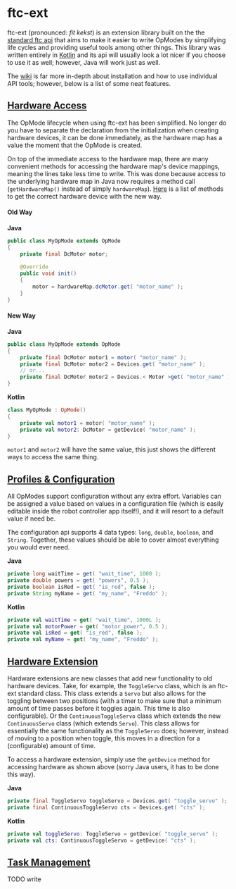 # ftc-ext

ftc-ext (pronounced: *fit kekst*) is an extension library built on the the
[standard ftc api](https://github.com/ftctechnh/ftc_app) that aims to make it easier to write OpModes by
simplifying life cycles and providing useful tools among other things.
This library was written entirely in [Kotlin](https://kotlinlang.org/) and its api will usually look a lot
nicer if you choose to use it as well; however, Java will work just as well.

The [wiki](https://github.com/addonovan/ftc-ext/wiki) is far more in-depth about installation and how to 
use individual API tools; however, below is a list of some neat features.

## [Hardware Access](https://github.com/addonovan/ftc-ext/wiki/Hardware%20Access)

The OpMode lifecycle when using ftc-ext has been simplified. No longer do you have to separate the declaration
from the initialization when creating hardware devices, it can be done immediately, as the hardware map has a
value the moment that the OpMode is created.

On top of the immediate access to the hardware map, there are many convenient methods for accessing the hardware
map's device mappings, meaning the lines take less time to write. This was done because access to the underlying
hardware map in Java now requires a method call (`getHardwareMap()` instead of simply `hardwareMap`).
[Here](https://github.com/addonovan/ftc-ext/wiki/Hardware-Access:-Standard-Methods) is a list of methods to get
the correct hardware device with the new way.

#### Old Way
**Java**
```java
public class MyOpMode extends OpMode
{
    private final DcMotor motor;
    
    @Override
    public void init()
    {
        motor = hardwareMap.dcMotor.get( "motor_name" );
    }
}
```

#### New Way
**Java**
```java
public class MyOpMode extends OpMode
{
    private final DcMotor motor1 = motor( "motor_name" );
    private final DcMotor motor2 = Devices.get( "motor_name" );
    // or...
    private final DcMotor motor2 = Devices.< Motor >get( "motor_name" ); // useful for chaining calls
}
```
**Kotlin**
```kotlin
class MyOpMode : OpMode()
{
    private val motor1 = motor( "motor_name" );
    private val motor2: DcMotor = getDevice( "motor_name" );
}
```
`motor1` and `motor2` will have the same value, this just shows the different ways to access the same thing.  

## [Profiles & Configuration](https://github.com/addonovan/ftc-ext/wiki/Profiles%20&%20Configuration)

All OpModes support configuration without any extra effort. Variables can be assigned a value based on values in
a configuration file (which is easily editable inside the robot controller app itself!), and it will resort to a
default value if need be.

The configuration api supports 4 data types: `long`, `double`, `boolean`, and `String`. Together, these values
should be able to cover almost everything you would ever need.

**Java**
```java
private long waitTime = get( "wait_time", 1000 );
private double powers = get( "powers", 0.5 );
private boolean isRed = get( "is_red", false );
private String myName = get( "my_name", "Freddo" );
```
**Kotlin**
```kotlin
private val waitTime = get( "wait_time", 1000L );
private val motorPower = get( "motor_power", 0.5 );
private val isRed = get( "is_red", false );
private val myName = get( "my_name", "Freddo" );
```

## [Hardware Extension](https://github.com/addonovan/ftc-ext/wiki/Advanced%20Hardware)

Hardware extensions are new classes that add new functionality to old hardware devices. Take, for
example, the `ToggleServo` class, which is an ftc-ext standard class. This class extends a `Servo`
but also allows for the toggling between two positions (with a timer to make sure that a minimum
amount of time passes before it toggles again. This time is also configurable). Or the
`ContinuousToggleServo` class which extends the new `ContinuousServo` class (which extends `Servo`).
This class allows for essentially the same functionality as the `ToggleServo` does; however, instead
of moving to a position when toggle, this moves in a direction for a (configurable) amount of time.

To access a hardware extension, simply use the `getDevice` method for accessing hardware as shown above
(sorry Java users, it has to be done this way).  

**Java**
```java
private final ToggleServo toggleServo = Devices.get( "toggle_servo" );
private final ContinuousToggleServo cts = Devices.get( "cts" );
```
**Kotlin**
```kotlin
private val toggleServo: ToggleServo = getDevice( "toggle_servo" );
private val cts: ContinuousToggleServo = getDevice( "cts" );
```

## [Task Management](https://github.com/addonovan/ftc-ext/wiki/Task%20Management)

TODO write





















